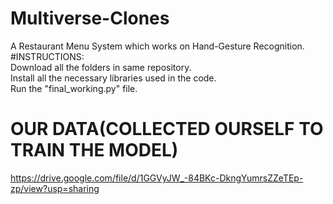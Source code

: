 # Multiverse-Clones
A Restaurant Menu System which works on Hand-Gesture Recognition.
#INSTRUCTIONS:<br />
Download all the folders in same repository.<br />
Install all the necessary libraries used in the code.<br />
Run the "final_working.py" file.<br />
# OUR DATA(COLLECTED OURSELF TO TRAIN THE MODEL) <br />
https://drive.google.com/file/d/1GGVyJW_-84BKc-DkngYumrsZZeTEp-zp/view?usp=sharing
